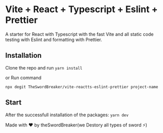 # Vite + React + Typescript + Eslint + Prettier

A starter for React with Typescript with the fast Vite and all static code testing with Eslint and formatting with Prettier.

## Installation

Clone the repo and run `yarn install`

or Run command

```
npx degit TheSwordBreaker/vite-reactts-eslint-prettier project-name
```

## Start

After the successfull installation of the packages: `yarn dev`

Made with ❤️ by theSwordBreaker(we Destory all types of sword ⚡)
